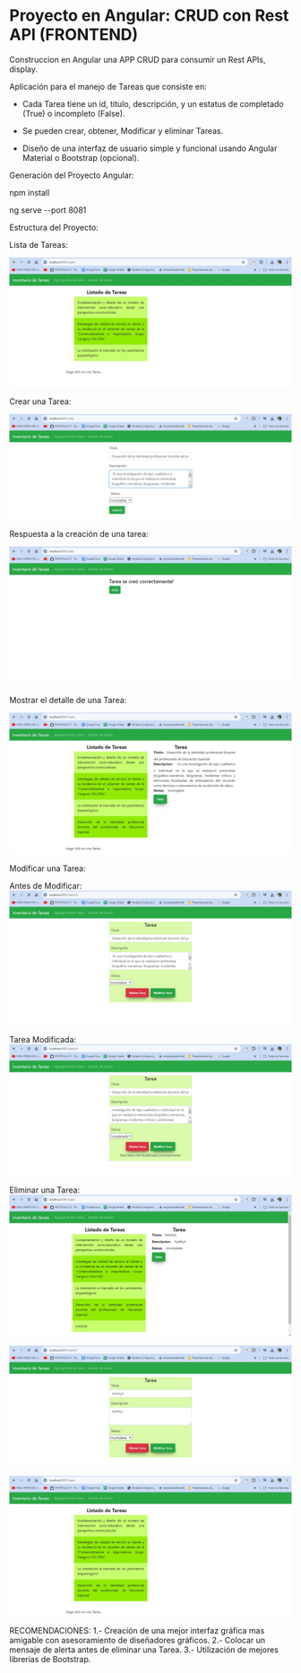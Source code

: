 # Proyecto en Angular: CRUD con Rest API (FRONTEND)

Construccion en Angular una APP CRUD para consumir un  Rest APIs, display.

Aplicación para el manejo de Tareas que consiste en:
- Cada Tarea tiene un  id, titulo, descripción, y un estatus de completado (True) o incompleto (False).
- Se pueden crear, obtener, Modificar y eliminar Tareas.

- Diseño de una interfaz de usuario simple y funcional usando Angular Material o
Bootstrap (opcional).

Generación del Proyecto Angular:

npm install

ng serve --port 8081


Estructura del Proyecto:

Lista de Tareas:

![image](https://github.com/fhernandez204/angular-task/blob/main/listadoTareas.jpg)

Crear una Tarea:

![image](https://github.com/fhernandez204/angular-task/blob/main/add.jpg)

Respuesta a la creación de una tarea:

![image](https://github.com/fhernandez204/angular-task/blob/main/add%20respuesta.jpg)

Mostrar el detalle de una Tarea:

![image](https://github.com/fhernandez204/angular-task/blob/main/hacerClick.jpg)

Modificar una Tarea:

Antes de Modificar: 
![image](https://github.com/fhernandez204/angular-task/blob/main/update_1.jpg)

Tarea Modificada: 
![image](https://github.com/fhernandez204/angular-task/blob/main/update_2.jpg)

Eliminar una Tarea: 
![image](https://github.com/fhernandez204/angular-task/blob/main/delete_1.jpg)

![image](https://github.com/fhernandez204/angular-task/blob/main/delete_2.jpg)

![image](https://github.com/fhernandez204/angular-task/blob/main/delete_3.jpg)


RECOMENDACIONES:
1.- Creación de una mejor interfaz gráfica mas amigable con asesoramiento de diseñadores gráficos.
2.- Colocar un mensaje de alerta antes de eliminar una Tarea.
3.- Utilización de mejores librerias de Bootstrap.
